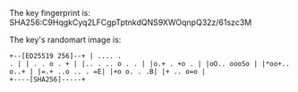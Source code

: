 The key fingerprint is:
SHA256:C9HqgkCyq2LFCgpTptnkdQNS9XWOqnpQ32z/61szc3M


The key's randomart image is:
<code><pre>+--[ED25519 256]--+
|   ....   . .    |
|  . .  o . +     |
|.. . .. o . .    |
|o.+ . +o .       |
|oO.. oooSo       |
|*oo+.. o..+      |
|=.+ ..o .. .   =E|
|+o   o.     .  .B|
|+   ..       o=o |
+----[SHA256]-----+</pre></code>
